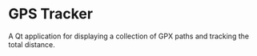 GPS Tracker
====

A Qt application for displaying a collection of GPX paths and tracking the total distance.
